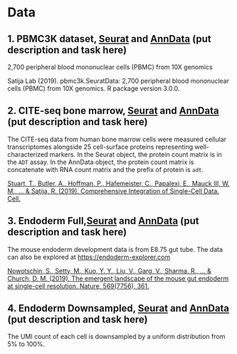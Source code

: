 # Data

## 1. PBMC3K dataset, [Seurat](https://figshare.com/s/9536e6438e5e12144b0e) and [AnnData](https://figshare.com/s/6e12f5f56bb46842f5ee) (put description and task here)
2,700 peripheral blood mononuclear cells (PBMC) from 10X genomics 

Satija Lab (2019). pbmc3k.SeuratData: 2,700 peripheral blood mononuclear cells (PBMC) from 10X genomics. R package version 3.0.0.

## 2. CITE-seq bone marrow, [Seurat](https://figshare.com/s/e816f8a891be5424148c) and [AnnData](https://figshare.com/s/cfbc86f6a399343677ea)  (put description and task here)
The CITE-seq data from human bone marrow cells were measured cellular transcriptomes alongside 25 cell-surface proteins representing well-characterized markers. 
In the Seurat object, the protein count matrix is in the `ADT` assay. In the AnnData object, the protein count matrix is concatenate with RNA count matrix and the prefix of protein is `adt`.

[Stuart, T., Butler, A., Hoffman, P., Hafemeister, C., Papalexi, E., Mauck III, W. M., ... & Satija, R. (2019). Comprehensive Integration of Single-Cell Data. Cell.](https://www.cell.com/cell/pdf/S0092-8674(19)30559-8.pdf)

## 3. Endoderm Full,[Seurat](https://figshare.com/s/5607d3d9ca2567d94f24) and [AnnData](https://figshare.com/s/fe99143697ea99121240)  (put description and task here)
The mouse endoderm development data is from E8.75 gut tube. The data can also be explored at https://endoderm-explorer.com

[Nowotschin, S., Setty, M., Kuo, Y. Y., Liu, V., Garg, V., Sharma, R., ... & Church, D. M. (2019). The emergent landscape of the mouse gut endoderm at single-cell resolution. Nature, 569(7756), 361.](https://www.nature.com/articles/s41586-019-1127-1)

## 4. Endoderm Downsampled, [Seurat](https://figshare.com/s/5cbd982acb2dab263519) and [AnnData](https://figshare.com/s/c204122a8d0550282502) (put description and task here)
The UMI count of each cell is downsampled by a uniform distribution from 5% to 100%.
